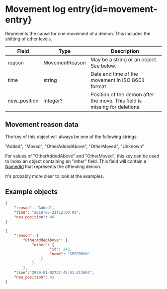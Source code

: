 <div class='panel fade js-scroll-anim' data-anim='fade'>

# Movement log entry{id=movement-entry}

Represents the cause for one movement of a demon. This includes the shifting of other levels.

| Field        | Type           | Description |
| ------------ | -------------- | ----------- |
| reason       | MovementReason | May be a string or an object. See below. |
| time         | string         | Date and time of the movement in ISO 8601 format |
| new_position | integer?       | Position of the demon after the move. This field is missing for deletions. |

## Movement reason data

The key of this object will always be one of the following strings:

"Added", "Moved", "OtherAddedAbove", "OtherMoved", "Unknown"

For values of "OtherAddedAbove" and "OtherMoved", this key can be used to index an object containing an "other" field. This field will contain a [NamedId](#named-id) that represents the offending demon.

It's probably more clear to look at the examples.

## Example objects

```json
{
    "reason": "Added",
    "time": "2018-05-21T12:00:00",
    "new_position": 40
}
```

```json
{
    "reason": {
        "OtherAddedAbove": {
            "other": {
                    "id": 242,
                    "name": "SPEEDRUN"
                }
            }
        },
    "time":"2020-01-02T22:45:51.013683",
    "new_position": 41
}
```

</div>